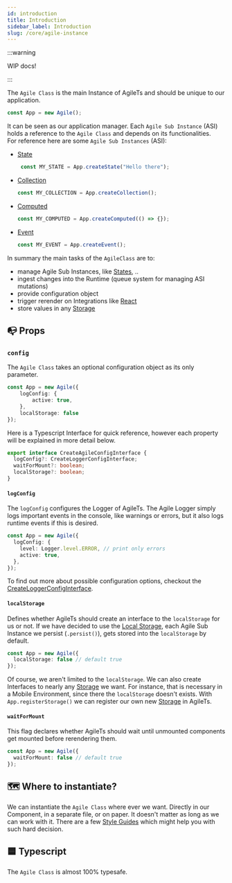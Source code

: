 ```yaml
---
id: introduction
title: Introduction
sidebar_label: Introduction
slug: /core/agile-instance
---
```


:::warning

WIP docs!

:::


The `Agile Class` is the main Instance of AgileTs and should be unique to our application.
```ts
const App = new Agile();
```
It can be seen as our application manager. Each `Agile Sub Instance` (ASI) holds a reference 
to the `Agile Class` and depends on its functionalities. <br/>
For reference here are some `Agile Sub Instances` (ASI):

- [State](../state/Introduction.md)
  ```ts
   const MY_STATE = App.createState("Hello there");
   ```
- [Collection](../collection/Introduction.md)
   ```ts
   const MY_COLLECTION = App.createCollection();
   ```
- [Computed](../computed/Introduction.md)
   ```ts
   const MY_COMPUTED = App.createComputed(() => {});
   ```
- [Event](../event/Introduction.md)
   ```ts
   const MY_EVENT = App.createEvent();
   ```
  
In summary the main tasks of the `AgileClass` are to:
- manage Agile Sub Instances, like [States](../state/Introduction.md), ..
- ingest changes into the Runtime (queue system for managing ASI mutations)
- provide configuration object
- trigger rerender on Integrations like [React](../../../react/Introduction.md)
- store values in any [Storage](../storage/Introduction.md)

## 📭 Props

### `config`

The `Agile Class` takes an optional configuration object as its only parameter.
```ts
const App = new Agile({
    logConfig: {
        active: true,
    },
    localStorage: false
});
```
Here is a Typescript Interface for quick reference, however
each property will be explained in more detail below.
```ts
export interface CreateAgileConfigInterface {
  logConfig?: CreateLoggerConfigInterface;
  waitForMount?: boolean;
  localStorage?: boolean;
}
```

#### `logConfig`

The `logConfig` configures the Logger of AgileTs.
The Agile Logger simply logs important events in the console, like warnings or errors,
but it also logs runtime events if this is desired.
```ts
const App = new Agile({
  logConfig: {
    level: Logger.level.ERROR, // print only errors
    active: true,
  },
});
```
To find out more about possible configuration options, checkout the [CreateLoggerConfigInterface](../../../../Interfaces.md#createloggerconfig).


#### `localStorage`

Defines whether AgileTs should create an interface to the `localStorage` for us or not.
If we have decided to use the [Local Storage](https://www.w3schools.com/html/html5_webstorage.asp), each Agile Sub Instance we
persist (`.persist()`), gets stored into the `localStorage` by default.
```ts
const App = new Agile({
  localStorage: false // default true
});
```
Of course, we aren't limited to the `localStorage`.
We can also create Interfaces to nearly any [Storage](../storage/Introduction.md) we want.
For instance, that is necessary in a Mobile Environment,
since there the `localStorage` doesn't exists. With `App.registerStorage()` we can register our own new [Storage](../storage/Introduction.md) in AgileTs.

#### `waitForMount`

This flag declares whether AgileTs should wait until unmounted
components get mounted before rerendering them.
```ts
const App = new Agile({
  waitForMount: false // default true
});
```


## 🗺 Where to instantiate?

We can instantiate the `Agile Class` where ever we want.
Directly in our Component, in a separate file, or on paper.
It doesn't matter as long as we can work with it.
There are a few [Style Guides](../../../../main/StyleGuide.md)
which might help you with such hard decision.


## 🟦 Typescript

The `Agile Class` is almost 100% typesafe.